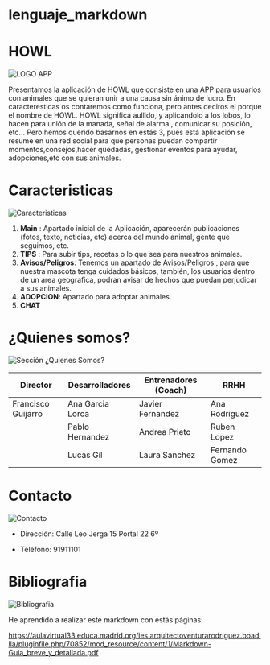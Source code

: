 # lenguaje_markdown

# HOWL 

![LOGO APP](https://i.ibb.co/4Sn6YCZ/2.png) <!-- Logo hecho con Canvas, que es gratuito, y el render del lobo lo he cogido de una web que se supone es Free JPG -->

Presentamos la aplicación de HOWL que consiste en una APP para usuarios con animales que se quieran unir a una causa sin ánimo de lucro.  En caracteresticas os contaremos como funciona, pero antes deciros el porque el nombre de HOWL. HOWL significa aullido, y aplicandolo a los lobos, lo hacen para unión de la manada, señal de alarma , comunicar su posición, etc... Pero hemos querido basarnos en estás 3, pues está aplicación se resume en una red social para que personas puedan compartir momentos,consejos,hacer quedadas, gestionar eventos para ayudar, adopciones,etc con sus animales. 


# Caracteristicas

![Caracteristicas](https://cdn.pixabay.com/photo/2016/11/02/05/32/block-1790607_1280.png) <!-- Foto que hace alusión a Caracteristicas (Licencia Creative Commons)-->


1. __Main__ : Apartado inicial de la Aplicación, aparecerán publicaciones (fotos, texto, noticias, etc) acerca del mundo animal, gente que seguimos, etc.
2. __TIPS__ : Para subir tips, recetas o lo que sea para nuestros animales.
3. __Avisos/Peligros__: Tenemos un apartado de Avisos/Peligros , para que nuestra mascota tenga cuidados básicos, también, los usuarios dentro de un area geografica, podran avisar de hechos que puedan perjudicar a sus animales. 
4. __ADOPCION__: Apartado para adoptar animales.
5. __CHAT__


# ¿Quienes somos?

![Sección ¿Quienes Somos?](https://images.pexels.com/photos/163064/play-stone-network-networked-interactive-163064.jpeg?auto=compress&cs=tinysrgb&dpr=2&h=650&w=940) 


|       Director      |  Desarrolladores  | Entrenadores (Coach) |      RRHH     |
|       --------      |  ---------------  | -------------------- |      ----     |
|  Francisco Guijarro |  Ana Garcia Lorca | Javier Fernandez     | Ana Rodriguez |
|                     |  Pablo Hernandez  | Andrea Prieto        | Ruben Lopez   |
|                     |  Lucas Gil        | Laura Sanchez        | Fernando Gomez|

# Contacto

![Contacto](https://images.pexels.com/photos/33999/pexels-photo.jpg?auto=compress&cs=tinysrgb&dpr=2&h=650&w=940) 


* Dirección: Calle Leo Jerga 15 Portal 22 6º
+ Teléfono: 91911101

# Bibliografia
![Bibliografia](https://images.pexels.com/photos/1319854/pexels-photo-1319854.jpeg?auto=compress&cs=tinysrgb&dpr=2&h=650&w=940) 

He aprendido a realizar este markdown con estás páginas:

<https://aulavirtual33.educa.madrid.org/ies.arquitectoventurarodriguez.boadilla/pluginfile.php/70852/mod_resource/content/1/Markdown-Guia_breve_y_detallada.pdf>



